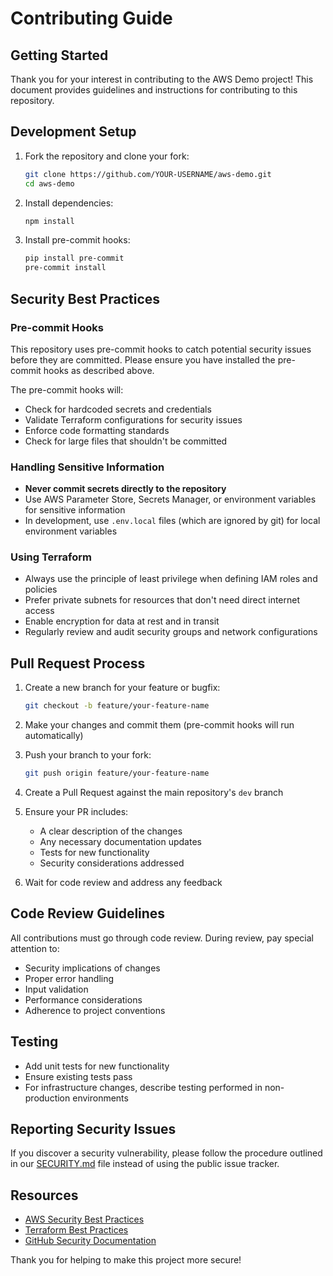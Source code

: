 # Contributing Guide

## Getting Started

Thank you for your interest in contributing to the AWS Demo project! This document provides guidelines and instructions for contributing to this repository.

## Development Setup

1. Fork the repository and clone your fork:
   ```bash
   git clone https://github.com/YOUR-USERNAME/aws-demo.git
   cd aws-demo
   ```

2. Install dependencies:
   ```bash
   npm install
   ```

3. Install pre-commit hooks:
   ```bash
   pip install pre-commit
   pre-commit install
   ```

## Security Best Practices

### Pre-commit Hooks

This repository uses pre-commit hooks to catch potential security issues before they are committed. Please ensure you have installed the pre-commit hooks as described above.

The pre-commit hooks will:
- Check for hardcoded secrets and credentials
- Validate Terraform configurations for security issues
- Enforce code formatting standards
- Check for large files that shouldn't be committed

### Handling Sensitive Information

- **Never commit secrets directly to the repository**
- Use AWS Parameter Store, Secrets Manager, or environment variables for sensitive information
- In development, use `.env.local` files (which are ignored by git) for local environment variables

### Using Terraform

- Always use the principle of least privilege when defining IAM roles and policies
- Prefer private subnets for resources that don't need direct internet access
- Enable encryption for data at rest and in transit
- Regularly review and audit security groups and network configurations

## Pull Request Process

1. Create a new branch for your feature or bugfix:
   ```bash
   git checkout -b feature/your-feature-name
   ```

2. Make your changes and commit them (pre-commit hooks will run automatically)

3. Push your branch to your fork:
   ```bash
   git push origin feature/your-feature-name
   ```

4. Create a Pull Request against the main repository's `dev` branch

5. Ensure your PR includes:
   - A clear description of the changes
   - Any necessary documentation updates
   - Tests for new functionality
   - Security considerations addressed

6. Wait for code review and address any feedback

## Code Review Guidelines

All contributions must go through code review. During review, pay special attention to:

- Security implications of changes
- Proper error handling
- Input validation
- Performance considerations
- Adherence to project conventions

## Testing

- Add unit tests for new functionality
- Ensure existing tests pass
- For infrastructure changes, describe testing performed in non-production environments

## Reporting Security Issues

If you discover a security vulnerability, please follow the procedure outlined in our [SECURITY.md](SECURITY.md) file instead of using the public issue tracker.

## Resources

- [AWS Security Best Practices](https://aws.amazon.com/architecture/security-identity-compliance/)
- [Terraform Best Practices](https://www.terraform-best-practices.com/)
- [GitHub Security Documentation](https://docs.github.com/en/code-security)

Thank you for helping to make this project more secure! 